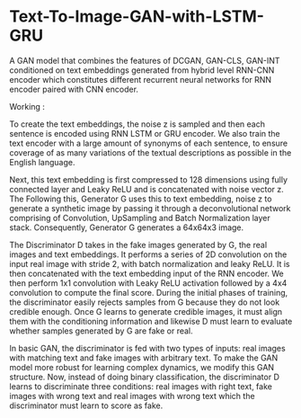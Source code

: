 # Text-To-Image-GAN-with-LSTM-GRU
A GAN model that combines the features of DCGAN, GAN-CLS, GAN-INT conditioned on text embeddings generated from hybrid level RNN-CNN encoder which constitutes different recurrent neural networks for RNN encoder paired with CNN encoder.

 
 Working :
 
 To create the text embeddings, the noise z is sampled and then each sentence is encoded using RNN LSTM or GRU encoder. We also train the text encoder with a large amount of synonyms of each sentence, to ensure coverage of as many variations of the textual descriptions as possible in the English language.
 
Next, this text embedding is first compressed to 128 dimensions using fully connected layer and Leaky ReLU and is concatenated with noise vector z. The Following this, Generator G uses this to text embedding, noise z to generate a synthetic image by passing it through a deconvolutional network comprising of Convolution, UpSampling and Batch Normalization layer stack. Consequently, Generator G generates a 64x64x3 image.

The Discriminator D takes in the fake images generated by G, the real images and text embeddings. It performs a series of 2D convolution on the input real image with stride 2, with batch normalization and leaky ReLU. It is then concatenated with the text embedding input of the RNN encoder. We then perform 1x1 convolution with Leaky ReLU activation followed by a 4x4 convolution to compute the final score.
During the initial phases of training, the discriminator easily rejects samples from G because they do not look credible enough. Once G learns to generate credible images, it must align them with the conditioning information and likewise D must learn to evaluate whether samples generated by G are fake or real.

In basic GAN, the discriminator is fed with two types of inputs: real images with matching text and fake images with arbitrary text. To make the GAN model more robust for learning complex dynamics, we modify this GAN structure. Now, instead of doing binary classification, the discriminator D learns to discriminate three conditions: real images with right text, fake images with wrong text and real images with wrong text which the discriminator must learn to score as fake.

